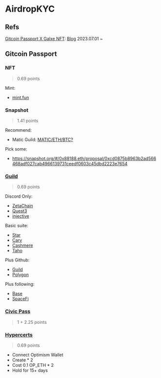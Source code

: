 # AirdropKYC

## Refs

[Gitcoin Passport X Galxe NFT](https://twitter.com/Galxe/status/1684599885826580480?s=20): [Blog](https://www.gitcoin.co/blog/gitcoin-passport-galxe) 2023.07.01 ~ 

## Gitcoin Passport
### NFT
> 0.69 points

Mint:
- [mint.fun](https://mint.fun/feed/free?chain=ethereum)

### Snapshot
> 1.41 points

Recommend:
- Matic Guild: [MATIC/ETH/BTC?](https://snapshot.org/#/meiridi.eth/proposal/0x3a2fb0220da2b5f295bd23ef8cc13c8104eddefd6430039c8e684dc66c7287b0)

Pick some:
- https://snapshot.org/#/0x88188.eth/proposal/0xcd0875b8963b2ad566468adf027cab4966139731ceedf0603c45dbd2223e7654

### [Guild](https://guild.xyz/explorer)
> 0.69 points

Discord Only:
- [ZetaChain](https://guild.xyz/zetachain)
- [Quest3](https://guild.xyz/quest3)
- [injective](https://guild.xyz/injective)

Basic suite:
- [Star](https://guild.xyz/starprotocol)
- [Carv](https://guild.xyz/carv)
- [Cashmere](https://guild.xyz/cashmerelabs)
- [Taho](https://guild.xyz/cashmerelabs)

Plus Github:
- [Guild](https://guild.xyz/our-guild)
- [Polygon](https://guild.xyz/polygon)

Plus following:
- [Base](https://guild.xyz/buildonbase)
- [SpaceFi](https://guild.xyz/spacefi)

### [Civic Pass](https://getpass.civic.com/status?chain=polygon)
> 1 + 2.25 points

### [Hypercerts](https://hypercerts.org/)
> 0.69 points

- Connect Optimism Wallet
- Create * 2
- Cost 0.1 OP_ETH * 2
- Hold for 15+ days